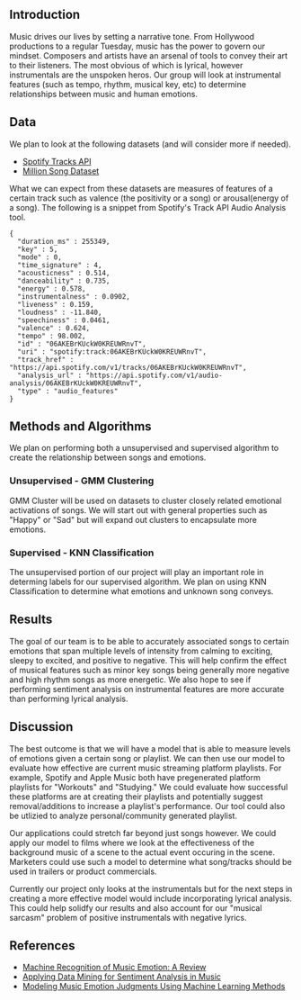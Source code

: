 
## Introduction
Music drives our lives by setting a narrative tone. From Hollywood productions to a regular Tuesday, music has the power to govern our mindset. Composers and artists have an arsenal of tools to convey their art to their listeners. The most obvious of which is lyrical, however instrumentals are the unspoken heros. Our group will look at instrumental features (such as tempo, rhythm, musical key, etc) to determine relationships between music and human emotions.

## Data
We plan to look at the following datasets (and will consider more if needed).
- [Spotify Tracks API](https://developer.spotify.com/documentation/web-api/reference/tracks/get-audio-analysis/)
- [Million Song Dataset](http://millionsongdataset.com/)

What we can expect from these datasets are measures of features of a certain track such as valence (the positivity or a song) or arousal(energy of a song). The following is a snippet from Spotify's Track API Audio Analysis tool.

```
{
  "duration_ms" : 255349,
  "key" : 5,
  "mode" : 0,
  "time_signature" : 4,
  "acousticness" : 0.514,
  "danceability" : 0.735,
  "energy" : 0.578,
  "instrumentalness" : 0.0902,
  "liveness" : 0.159,
  "loudness" : -11.840,
  "speechiness" : 0.0461,
  "valence" : 0.624,
  "tempo" : 98.002,
  "id" : "06AKEBrKUckW0KREUWRnvT",
  "uri" : "spotify:track:06AKEBrKUckW0KREUWRnvT",
  "track_href" : "https://api.spotify.com/v1/tracks/06AKEBrKUckW0KREUWRnvT",
  "analysis_url" : "https://api.spotify.com/v1/audio-analysis/06AKEBrKUckW0KREUWRnvT",
  "type" : "audio_features"
}
```
## Methods and Algorithms
We plan on performing both a unsupervised and supervised algorithm to create the relationship between songs and emotions.
### Unsupervised - GMM Clustering
GMM Cluster will be used on datasets to cluster closely related emotional activations of songs. We will start out with general properties such as "Happy" or "Sad" but will expand out clusters to encapsulate more emotions.

### Supervised - KNN Classification
The unsupervised portion of our project will play an important role in determing labels for our supervised algorithm. We plan on using KNN Classification to determine what emotions and unknown song conveys.

## Results
The goal of our team is to be able to accurately associated songs to certain emotions that span multiple levels of intensity from calming to exciting, sleepy to excited, and positive to negative. This will help confirm the effect of musical features such as minor key songs being generally more negative and high rhythm songs as more energetic. We also hope to see if performing sentiment analysis on instrumental features are more accurate than performing lyrical analysis.

## Discussion
The best outcome is that we will have a model that is able to measure levels of emotions given a certain song or playlist. We can then use our model to evaluate how effective are current music streaming platform playlists. For example, Spotify and Apple Music both have pregenerated platform playlists for "Workouts" and "Studying." We could evaluate how successful these platforms are at creating their playlists and potentially suggest removal/additions to increase a playlist's performance. Our tool could also be utlizied to analyze personal/community generated playlist.

Our applications could stretch far beyond just songs however. We could apply our model to films where we look at the effectiveness of the background music of a scene to the actual event occuring in the scene. Marketers could use such a model to determine what song/tracks should be used in trailers or product commercials.

Currently our project only looks at the instrumentals but for the next steps in creating a more effective model would include incorporating lyrical analysis. This could help solidfy our results and also account for our "musical sarcasm" problem of positive instrumentals with negative lyrics.

## References
- [Machine Recognition of Music Emotion: A Review](https://www.researchgate.net/publication/254004106_Machine_Recognition_of_Music_Emotion_A_Review)
- [Applying Data Mining for Sentiment Analysis in Music](https://www.researchgate.net/publication/318510880_Applying_Data_Mining_for_Sentiment_Analysis_in_Music)
- [Modeling Music Emotion Judgments Using Machine Learning Methods](https://www.frontiersin.org/articles/10.3389/fpsyg.2017.02239/full)
